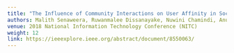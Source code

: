 ```yaml
---
title: "The Influence of Community Interactions on User Affinity in Social Networks: A Facebook Case Study"
authors: Malith Senaweera, Ruwanmalee Dissanayake, Nuwini Chamindi, Anupa Shyamlal, Charith Elvitigala, Sameera Horawalavithana, Primal Wijesekera, Kasun Gunawardana, Manjusri Wickramasinghe, Chamath Keppitiyagama
venue: 2018 National Information Technology Conference (NITC)
weight: 12
link: https://ieeexplore.ieee.org/abstract/document/8550063/
---
```

